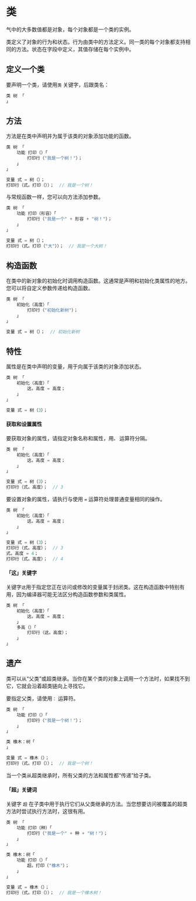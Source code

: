 # 类
气中的大多数值都是对象，每个对象都是一个类的实例。

类定义了对象的行为和状态。行为由类中的方法定义。同一类的每个对象都支持相同的方法。状态在字段中定义，其值存储在每个实例中。

## 定义一个类
要声明一个类，请使用```类``` 关键字，后跟类名：
```c
类 树 「
」
```

## 方法
方法是在类中声明并为属于该类的对象添加功能的函数。
```c
类 树 「
    功能 打印（）「
        打印行（"我是一个树！"）；
    」
」

变量 式 = 树（）；
打印行（式。打印（））；  // 我是一个树！
```
与常规函数一样，您可以向方法添加参数。
```c
类 树 「
    功能 打印（形容）「
        打印行（"我是一个" + 形容 + "树！"）；
    」
」

变量 式 = 树（）；
打印行（式。打印（"大"））；  // 我是一个大树！
```

## 构造函数
在类中的新对象的初始化时调用构造函数。这通常是声明和初始化类属性的地方。您可以将自定义参数传递给构造函数。
```c
类 树 「
    初始化（高度）「
        打印行（"初始化新树"）；
    」
」

变量 式 = 树（）；  // 初始化新树
```

## 特性
属性是在类中声明的变量，用于向属于该类的对象添加状态。
```c
类 树 「
    初始化（高度）「
        这。高度 = 高度；
    」
」

变量 式 = 树（3）；
```
#### 获取和设置属性
要获取对象的属性，请指定对象名称和属性，用```。``` 运算符分隔。
```c
类 树 「
    初始化（高度）「
        这。高度 = 高度；
    」
」

变量 式 = 树（3）；
打印行（式。高度）；  // 3
```
要设置对象的属性，请执行与使用 ```=``` 运算符处理普通变量相同的操作。
```c
类 树 「
    初始化（高度）「
        这。高度 = 高度；
    」
」

变量 式 = 树（3）；
打印行（式。高度）；  // 3
式。高度 = 4；
打印行（式。高度）；  // 4
```
#### 「这」关键字
关键字```这```用于指定您正在访问或修改的变量属于封闭类。这在构造函数中特别有用，因为编译器可能无法区分构造函数参数和类属性。
```c
类 树 「
    初始化（高度）「
        这。高度 = 高度；
    」
    多高（）「
        打印行（这。高度）；
    」
」
```

## 遗产
类可以从“父类”或超类继承。当你在某个类的对象上调用一个方法时，如果找不到它，它就会沿着超类链向上寻找它。

要指定父类，请使用```：``` 运算符。
```c
类 树 「
    功能 打印（）「
        打印行（"我是一个树！"）；
    」
」

类 橡木：树「
」

变量 式 = 橡木（）；
打印行（式。打印（））；  // 我是一个树！
```
当一个类从超类继承时，所有父类的方法和属性都“传递”给子类。
#### 「超」关键词
关键字 ```超``` 在子类中用于执行它们从父类继承的方法。当您想要访问被覆盖的超类方法时尝试执行方法时，这很有用。
```c
类 树 「
    功能 打印（种）「
        打印行（"我是一个" + 种 + "树！"）；
    」
」

类 橡木：树「
    功能 打印（）「
        超。打印（"橡木"）；
    」
」

变量 式 = 橡木（）；
打印行（式。打印（））；  // 我是一个橡木树！
```
